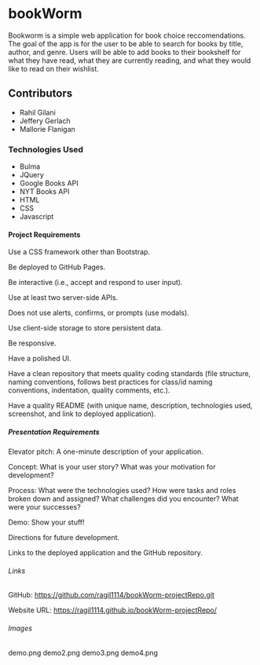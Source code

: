 # bookWorm
Bookworm is a simple web application for book choice reccomendations. The goal of the app is for the user to be able to search for books by title, author, and genre. Users will be able to add books to their bookshelf for what they have read, what they are currently reading, and what they would like to read on their wishlist.


## Contributors
- Rahil Gilani
- Jeffery Gerlach
- Mallorie Flanigan


### Technologies Used
- Bulma 
- JQuery
- Google Books API
- NYT Books API
- HTML
- CSS
- Javascript


#### Project Requirements
Use a CSS framework other than Bootstrap.

Be deployed to GitHub Pages.

Be interactive (i.e., accept and respond to user input).

Use at least two server-side APIs.

Does not use alerts, confirms, or prompts (use modals).

Use client-side storage to store persistent data.

Be responsive.

Have a polished UI.

Have a clean repository that meets quality coding standards (file structure, naming conventions, follows best practices for class/id naming conventions, indentation, quality comments, etc.).

Have a quality README (with unique name, description, technologies used, screenshot, and link to deployed application).


##### Presentation Requirements
Elevator pitch: A one-minute description of your application.

Concept: What is your user story? What was your motivation for development?

Process: What were the technologies used? How were tasks and roles broken down and assigned? What challenges did you encounter? What were your successes?

Demo: Show your stuff!

Directions for future development.

Links to the deployed application and the GitHub repository.


###### Links
GitHub:
https://github.com/ragil1114/bookWorm-projectRepo.git

Website URL:
https://ragil1114.github.io/bookWorm-projectRepo/


###### Images
demo.png
demo2.png
demo3.png
demo4.png
